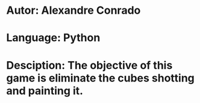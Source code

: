 # Autor: Alexandre Conrado
# Language: Python
# Desciption: The objective of this game is eliminate the cubes shotting and painting it.
